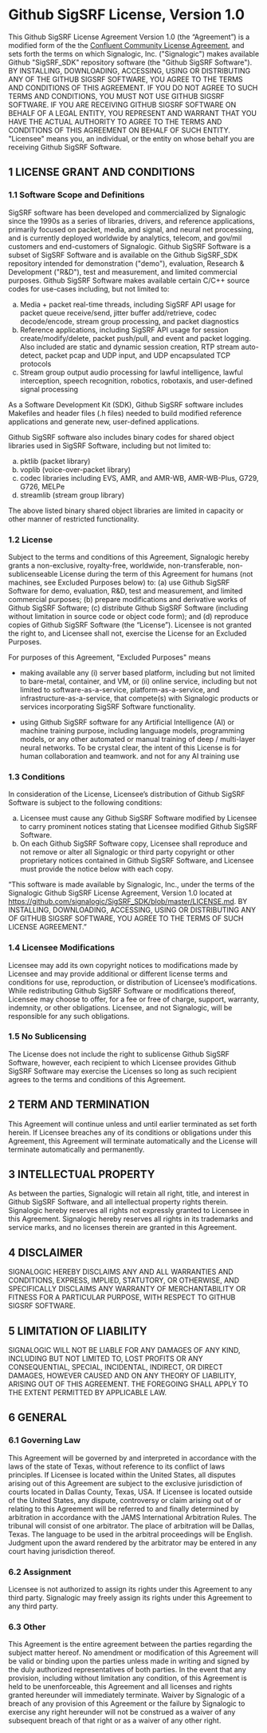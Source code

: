 # Github SigSRF License, Version 1.0

This Github SigSRF License Agreement Version 1.0 (the “Agreement”) is a modified form of the the [Confluent Community License Agreement](https://www.confluent.io/confluent-community-license/), and sets forth the terms on which Signalogic, Inc. ("Signalogic") makes available Github "SigSRF_SDK" repository software (the "Github SigSRF Software"). BY INSTALLING, DOWNLOADING, ACCESSING, USING OR DISTRIBUTING ANY OF THE GITHUB SIGSRF SOFTWARE, YOU AGREE TO THE TERMS AND CONDITIONS OF THIS AGREEMENT. IF YOU DO NOT AGREE TO SUCH TERMS AND CONDITIONS, YOU MUST NOT USE GITHUB SIGSRF SOFTWARE. IF YOU ARE RECEIVING GITHUB SIGSRF SOFTWARE ON BEHALF OF A LEGAL ENTITY, YOU REPRESENT AND WARRANT THAT YOU HAVE THE ACTUAL AUTHORITY TO AGREE TO THE TERMS AND CONDITIONS OF THIS AGREEMENT ON BEHALF OF SUCH ENTITY. "Licensee" means you, an individual, or the entity on whose behalf you are receiving Github SigSRF Software.

## 1 LICENSE GRANT AND CONDITIONS

### 1.1 Software Scope and Definitions

SigSRF software has been developed and commercialized by Signalogic since the 1990s as a series of libraries, drivers, and reference applications, primarily focused on packet, media, and signal, and neural net processing, and is currently deployed worldwide by analytics, telecom, and gov/mil customers and end-customers of Signalogic. Github SigSRF Software is a subset of SigSRF Software and is available on the Github SigSRF_SDK repository intended for demonstration ("demo"), evaluation, Research & Development ("R&D"), test and measurement, and limited commercial purposes. Github SigSRF Software makes available certain C/C++ source codes for use-cases including, but not limited to:

<ol type="a">
  <li>Media + packet real-time threads, including SigSRF API usage for packet queue receive/send, jitter buffer add/retrieve, codec decode/encode, stream group processing, and packet diagnostics</li>
  <li>Reference applications, including SigSRF API usage for session create/modify/delete, packet push/pull, and event and packet logging. Also included are static and dynamic session creation, RTP stream auto-detect, packet pcap and UDP input, and UDP encapsulated TCP protocols</li>
  <li>Stream group output audio processing for lawful intelligence, lawful interception, speech recognition, robotics, robotaxis, and user-defined signal processing</li>
</ol>

As a Software Development Kit (SDK), Github SigSRF software includes Makefiles and header files (.h files) needed to build modified reference applications and generate new, user-defined applications.

Github SigSRF software also includes binary codes for shared object libraries used in SigSRF Software, including but not limited to:

<ol type="a">
  <li>pktlib (packet library)</li>
  <li>voplib (voice-over-packet library)</li>
  <li>codec libraries including EVS, AMR, and AMR-WB, AMR-WB-Plus, G729, G726, MELPe</li>
  <li>streamlib (stream group library)</li>
</ol>

The above listed binary shared object libraries are limited in capacity or other manner of restricted functionality.

### 1.2 License

Subject to the terms and conditions of this Agreement, Signalogic hereby grants a non-exclusive, royalty-free, worldwide, non-transferable, 
non-sublicenseable License during the term of this Agreement for humans (not machines, see Excluded Purposes below) to: (a) use Github SigSRF Software for demo, evaluation, R&D, test and measurement,
and limited commercial purposes; (b) prepare modifications and derivative works of Github SigSRF Software; (c) distribute Github SigSRF Software (including 
without limitation in source code or object code form); and (d) reproduce copies of Github SigSRF Software (the “License”). Licensee is not granted the right to, 
and Licensee shall not, exercise the License for an Excluded Purposes.

For purposes of this Agreement, "Excluded Purposes" means

* making available any (i) server based platform, including but not limited to bare-metal, container, and VM, or (ii) online service, including but not limited to software-as-a-service, platform-as-a-service, and infrastructure-as-a-service, that compete(s) with Signalogic products or services incorporating SigSRF Software functionality.

* using Github SigSRF software for any Artificial Intelligence (AI) or machine training purpose, including language models, programming models, or any other automated or manual training of deep / multi-layer neural networks. To be crystal clear, the intent of this License is for human collaboration and teamwork. and not for any AI training use

### 1.3 Conditions

In consideration of the License, Licensee’s distribution of Github SigSRF Software is subject to the following conditions:

<ol type="a">
  <li>Licensee must cause any Github SigSRF Software modified by Licensee to carry prominent notices stating that Licensee modified Github SigSRF Software.</li>

  <li>On each Github SigSRF Software copy, Licensee shall reproduce and not remove or alter all Signalogic or third party copyright or other proprietary notices 
contained in Github SigSRF Software, and Licensee must provide the notice below with each copy.</li>
</ol>

“This software is made available by Signalogic, Inc., under the terms of the Signalogic Github SigSRF License Agreement, Version 1.0 located at 
https://github.com/signalogic/SigSRF_SDK/blob/master/LICENSE.md. BY INSTALLING, DOWNLOADING, ACCESSING, USING OR DISTRIBUTING ANY OF GITHUB SIGSRF SOFTWARE, YOU 
AGREE TO THE TERMS OF SUCH LICENSE AGREEMENT.”

### 1.4 Licensee Modifications

Licensee may add its own copyright notices to modifications made by Licensee and may provide additional or different license terms and conditions for use, 
reproduction, or distribution of Licensee’s modifications. While redistributing Github SigSRF Software or modifications thereof, Licensee may choose to offer, for 
a fee or free of charge, support, warranty, indemnity, or other obligations. Licensee, and not Signalogic, will be responsible for any such obligations.

### 1.5 No Sublicensing

The License does not include the right to sublicense Github SigSRF Software, however, each recipient to which Licensee provides Github SigSRF Software may 
exercise the Licenses so long as such recipient agrees to the terms and conditions of this Agreement.

## 2 TERM AND TERMINATION

This Agreement will continue unless and until earlier terminated as set forth herein. If Licensee breaches any of its conditions or obligations under this Agreement, 
this Agreement will terminate automatically and the License will terminate automatically and permanently.

## 3 INTELLECTUAL PROPERTY

As between the parties, Signalogic will retain all right, title, and interest in Github SigSRF Software, and all intellectual property rights therein. Signalogic 
hereby reserves all rights not expressly granted to Licensee in this Agreement. Signalogic hereby reserves all rights in its trademarks and service marks, and no 
licenses therein are granted in this Agreement.

## 4 DISCLAIMER

SIGNALOGIC HEREBY DISCLAIMS ANY AND ALL WARRANTIES AND CONDITIONS, EXPRESS, IMPLIED, STATUTORY, OR OTHERWISE, AND SPECIFICALLY DISCLAIMS ANY WARRANTY OF 
MERCHANTABILITY OR FITNESS FOR A PARTICULAR PURPOSE, WITH RESPECT TO GITHUB SIGSRF SOFTWARE.

## 5 LIMITATION OF LIABILITY

SIGNALOGIC WILL NOT BE LIABLE FOR ANY DAMAGES OF ANY KIND, INCLUDING BUT NOT LIMITED TO, LOST PROFITS OR ANY CONSEQUENTIAL, SPECIAL, INCIDENTAL, INDIRECT, OR DIRECT 
DAMAGES, HOWEVER CAUSED AND ON ANY THEORY OF LIABILITY, ARISING OUT OF THIS AGREEMENT. THE FOREGOING SHALL APPLY TO THE EXTENT PERMITTED BY APPLICABLE LAW.

## 6 GENERAL

### 6.1  Governing Law

This Agreement will be governed by and interpreted in accordance with the laws of the state of Texas, without reference to its conflict of laws principles. If 
Licensee is located within the United States, all disputes arising out of this Agreement are subject to the exclusive jurisdiction of courts located in Dallas County, 
Texas, USA. If Licensee is located outside of the United States, any dispute, controversy or claim arising out of or relating to this Agreement will be referred to 
and finally determined by arbitration in accordance with the JAMS International Arbitration Rules. The tribunal will consist of one arbitrator. The place of 
arbitration will be Dallas, Texas. The language to be used in the arbitral proceedings will be English. Judgment upon the award rendered by the arbitrator may be 
entered in any court having jurisdiction thereof.

### 6.2  Assignment

Licensee is not authorized to assign its rights under this Agreement to any third party. Signalogic may freely assign its rights under this Agreement to any third 
party.

### 6.3  Other

This Agreement is the entire agreement between the parties regarding the subject matter hereof. No amendment or modification of this Agreement will be valid or 
binding upon the parties unless made in writing and signed by the duly authorized representatives of both parties. In the event that any provision, including without 
limitation any condition, of this Agreement is held to be unenforceable, this Agreement and all licenses and rights granted hereunder will immediately terminate. 
Waiver by Signalogic of a breach of any provision of this Agreement or the failure by Signalogic to exercise any right hereunder will not be construed as a waiver 
of any subsequent breach of that right or as a waiver of any other right.
